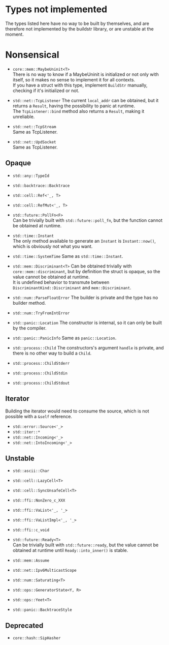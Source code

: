 # Types not implemented
The types listed here have no way to be built by themselves, and are therefore not implemented by the buildstr library, or are unstable at the moment.

# Nonsensical
- `core::mem::MaybeUninit<T>`  
  There is no way to know if a MaybeUninit is initialized or not only with itself, so it makes no sense to implement it for all contexts.  
  If you have a struct with this type, implement `BuildStr` manually, checking if it's initialized or not.

- `std::net::TcpListener`
  The current `local_addr` can be obtained, but it returns a `Result`, having the possibility to panic at runtime.  
  The `TcpListener::bind` method also returns a `Result`, making it unreliable.
- `std::net::TcpStream`  
  Same as TcpListener.
- `std::net::UpdSocket`  
  Same as TcpListener.

## Opaque
- `std::any::TypeId`
- `std::backtrace::Backtrace`
- `std::cell::Ref<'_, T>`
- `std::cell::RefMut<'_, T>`

- `std::future::PollFn<F>`  
  Can be trivially built with `std::future::poll_fn`, but the function cannot be obtained at runtime.

- `std::time::Instant`  
  The only method available to generate an `Instant` is `Instant::now()`, which is obviously not what you want.

- `std::time::SystemTime`
  Same as `std::time::Instant`.

- `std::mem::Discriminant<T>`
  Can be obtained trivially with `core::mem::discriminant`, but by definition the struct is opaque, so the value cannot be obtained at runtime.  
  It is undefined behavior to transmute between `DiscriminantKind::Discriminant` and `mem::Discriminant`.

- `std::num::ParseFloatError`
  The builder is private and the type has no builder method.

- `std::num::TryFromIntError`

- `std::panic::Location`
  The constructor is internal, so it can only be built by the compiler.

- `std::panic::PanicInfo`
  Same as `panic::Location`.

- `std::process::Child`
  The constructors's argument `handle` is private, and there is no other way to build a `Child`.

- `std::process::ChildStderr`
- `std::process::ChildStdin`
- `std::process::ChildStdout`


## Iterator
Building the iterator would need to consume the source, which is not possible with a `&self` reference.
- `std::error::Source<'_>`
- `std::iter::*`
- `std::net::Incoming<'_>`
- `std::net::IntoIncoming<'_>`

## Unstable
- `std::ascii::Char`
- `std::cell::LazyCell<T>`
- `std::cell::SyncUnsafeCell<T>`
- `std::ffi::NonZero_c_XXX`
- `std::ffi::VaList<'_, '_>`
- `std::ffi::VaListImpl<'_, '_>`
- `std::ffi::c_void`

- `std::future::Ready<T>`  
  Can be trivially built with `std::future::ready`, but the value cannot be obtained at runtime until `Ready::into_inner()` is stable.

- `std::mem::Assume`
- `std::net::Ipv6MulticastScope`
- `std::num::Saturating<T>`
- `std::ops::GeneratorState<Y, R>`
- `std::ops::Yeet<T>`
- `std::panic::BacktraceStyle`

## Deprecated
- `core::hash::SipHasher`